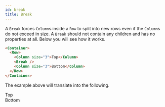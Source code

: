 ```yaml
---
id: break
title: Break
---
```


A `Break` forces `Column`s inside a `Row` to split into new rows even if the `Column`s do not
exceed in size. A `Break` should not contain any children and has no properties at all.
Below you will see how it works.

```html
<Container>
  <Row>
    <Column size="3">Top</Column>
    <Break />
    <Column size="3">Bottom</Column>
  </Row>
</Container>
```

The example above will translate into the following.

<div class="example">
  <div class="container">
    <div class="row">
      <div class="column-3">Top</div>
      <div class="break"></div>
      <div class="column-3">Bottom</div>
    </div>
  </div>
</div>
